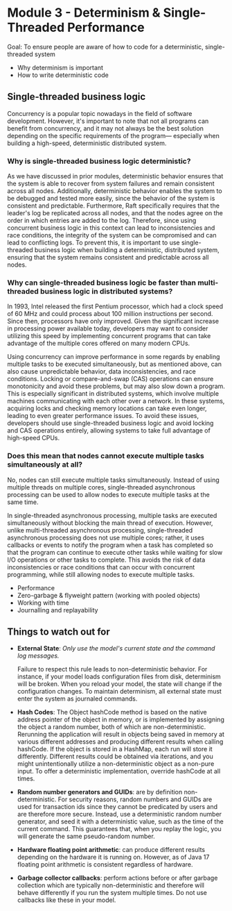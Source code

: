 # Module 3 - Determinism & Single-Threaded Performance

Goal: To ensure people are aware of how to code for a deterministic, single-threaded system

- Why determinism is important
- How to write deterministic code

## Single-threaded business logic
Concurrency is a popular topic nowadays in the field of software development. However, it's important to note that not all programs can benefit from concurrency, and it may not always be the best solution depending on the specific requirements of the program— especially when building a high-speed, deterministic distributed system.

### Why is single-threaded business logic deterministic?
As we have discussed in prior modules, deterministic behavior ensures that the system is able to recover from system failures and remain consistent across all nodes. Additionally, deterministic behavior enables the system to be debugged and tested more easily, since the behavior of the system is consistent and predictable. Furthermore, Raft specifically requires that the leader's log be replicated across all nodes, and that the nodes agree on the order in which entries are added to the log. Therefore, since using concurrent business logic in this context can lead to inconsistencies and race conditions, the integrity of the system can be compromised and can lead to conflicting logs. To prevent this, it is important to use single-threaded business logic when building a deterministic, distributed system, ensuring that the system remains consistent and predictable across all nodes.

### Why can single-threaded business logic be faster than multi-threaded business logic in distributed systems?
In 1993, Intel released the first Pentium processor, which had a clock speed of 60 MHz and could process about 100 million instructions per second. Since then, processors have only improved. Given the significant increase in processing power available today, developers may want to consider utilizing this speed by implementing concurrent programs that can take advantage of the multiple cores offered on many modern CPUs.

Using concurrency can improve performance in some regards by enabling multiple tasks to be executed simultaneously, but as mentioned above, can also cause unpredictable behavior, data inconsistencies, and race conditions. Locking or compare-and-swap (CAS) operations can ensure monotonicity and avoid these problems, but may also slow down a program. This is especially significant in distributed systems, which involve multiple machines communicating with each other over a network. In these systems, acquiring locks and checking memory locations can take even longer, leading to even greater performance issues. To avoid these issues, developers should use single-threaded business logic and avoid locking and CAS operations entirely, allowing systems to take full advantage of high-speed CPUs.

### Does this mean that nodes cannot execute multiple tasks simultaneously at all?
No, nodes can still execute multiple tasks simultaneously. Instead of using multiple threads on multiple cores, single-threaded asynchronous processing can be used to allow nodes to execute multiple tasks at the same time.

In single-threaded asynchronous processing, multiple tasks are executed simultaneously without blocking the main thread of execution. However, unlike multi-threaded asynchronous processing, single-threaded asynchronous processing does not use multiple cores; rather, it uses callbacks or events to notify the program when a task has completed so that the program can continue to execute other tasks while waiting for slow I/O operations or other tasks to complete. This avoids the risk of data inconsistencies or race conditions that can occur with concurrent programming, while still allowing nodes to execute multiple tasks.

- Performance
- Zero-garbage & flyweight pattern (working with pooled objects)
- Working with time
- Journalling and replayability

## Things to watch out for

- **External State**: *Only use the model's current state and the command log messages.*

  Failure to respect this rule leads to non-deterministic behavior. For instance, if your model loads configuration
  files from disk, determinism will be broken. When you reload your model, the state will change if the configuration
  changes. To maintain determinism, all external state must enter the system as journaled commands.


- **Hash Codes**: The Object hashCode method is based on the native address pointer of the object in memory, or is
  implemented by assigning the object a random number, both of which are non-deterministic. Rerunning the application
  will result in objects being saved in memory at various different addresses and producing different results when
  calling hashCode. If the object is stored in a HashMap, each run will store it differently. Different results could be
  obtained via iterations, and you might unintentionally utilize a non-deterministic object as a non-pure input. To
  offer a deterministic implementation, override hashCode at all times.


- **Random number generators and GUIDs**: are by definition non-deterministic. For security reasons, random numbers and
  GUIDs are used for transaction ids since they cannot be predicated by users and are therefore more secure. Instead,
  use a deterministic random number generator, and seed it with a deterministic value, such as the time of the current
  command. This guarantees that, when you replay the logic, you will generate the same pseudo-random number.


- **Hardware floating point arithmetic**: can produce different results depending on the hardware it is running on.
  However, as of Java 17 floating point arithmetic is consistent regardless of hardware.


- **Garbage collector callbacks**: perform actions before or after garbage collection which are typically
  non-deterministic and therefore will behave differently if you run the system multiple times. Do not use callbacks
  like these in your model.
